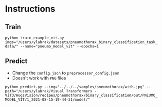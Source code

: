 # Instructions

## Train

`python train_example_vit.py --imgs="/users/ylabrak/datasets/pneumothorax_binary_classification_task_data/" --name="pneumo_model_vit" --epochs=1`

## Predict

- Change the `config.json` to `preprocessor_config.json`
- Doesn't work with `PNG` files

`python predict.py --img="../../../samples/pneumothorax/with.jpg" --path="/users/ylabrak/Visual Transformers - ViT3/HugsVision/recipes/pneumothorax/binary_classification/out/PNEUMO_MODEL_VIT/1_2021-08-15-19-44-31/model/"`
